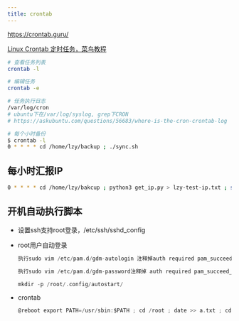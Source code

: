 ```yaml
---
title: crontab
---
```


https://crontab.guru/

[Linux Crontab 定时任务，菜鸟教程](https://www.runoob.com/w3cnote/linux-crontab-tasks.html)

```sh
# 查看任务列表
crontab -l
```

```sh
# 编辑任务
crontab -e
```

```sh
# 任务执行日志
/var/log/cron
# ubuntu下在/var/log/syslog, grep下CRON
# https://askubuntu.com/questions/56683/where-is-the-cron-crontab-log
```

```sh
# 每个小时备份
$ crontab -l
0 * * * * cd /home/lzy/backup ; ./sync.sh
```

## 每小时汇报IP

```sh
0 * * * * cd /home/lzy/bakcup ; python3 get_ip.py > lzy-test-ip.txt ; scp lzy-test-ip.txt ci@ci: ; scp lzy-test-ip.txt lzy@lzy:~/Nutstore\\\ Files/Nutstore
```

## 开机自动执行脚本

- 设置ssh支持root登录，/etc/ssh/sshd_config

- root用户自动登录
    
    ```c
    执行sudo vim /etc/pam.d/gdm-autologin 注释掉auth required pam_succeed_if.so user != root quiet_success这一行(第三行左右)
    
    执行sudo vim /etc/pam.d/gdm-password注释掉 auth required pam_succeed_if.so user != root quiet_success这一行(第三行左右)
    ```
    
    ```c
    mkdir -p /root/.config/autostart/
    ```
    
- crontab
    
    ```c
    @reboot export PATH=/usr/sbin:$PATH ; cd /root ; date >> a.txt ; cd /root/ait/white_box_test/test_case/zns/warm_reboot ; python zns_warm_reboot_during_fio_test.py
    ```